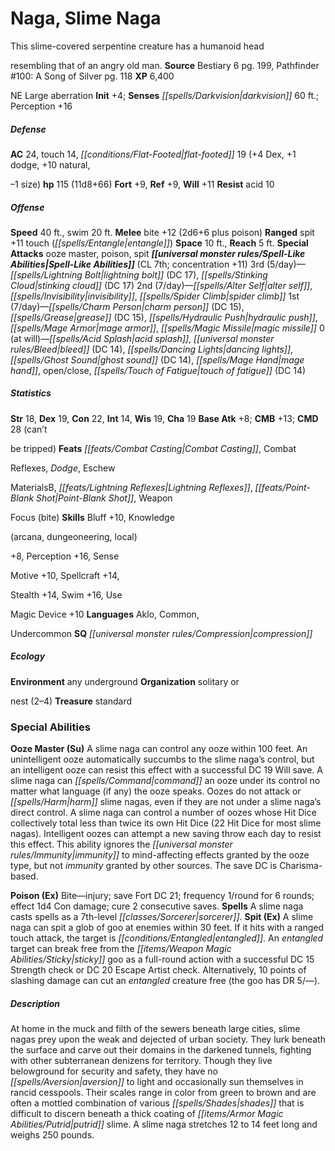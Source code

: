 ﻿---
cssclass: [monsters]

---

# Naga, Slime Naga
This slime-covered serpentine creature has a humanoid head

resembling that of an angry old man.
**Source** Bestiary 6 pg. 199, Pathfinder #100: A Song of Silver pg. 118
**XP** 6,400

NE Large aberration
**Init** +4; **Senses** _[[spells/Darkvision|darkvision]]_ 60 ft.; Perception +16

##### Defense

**AC** 24, touch 14, _[[conditions/Flat-Footed|flat-footed]]_ 19 (+4 Dex, +1 dodge, +10 natural,

–1 size)
**hp** 115 (11d8+66)
**Fort** +9, **Ref** +9, **Will** +11
**Resist** acid 10

##### Offense
**Speed** 40 ft., swim 20 ft.
**Melee** bite +12 (2d6+6 plus poison)
**Ranged** spit +11 touch (_[[spells/Entangle|entangle]]_)
**Space** 10 ft., **Reach** 5 ft.
**Special Attacks** ooze master, poison, spit
**_[[universal monster rules/Spell-Like Abilities|Spell-Like Abilities]]_** (CL 7th; concentration +11)
3rd (5/day)—_[[spells/Lightning Bolt|lightning bolt]]_ (DC 17), _[[spells/Stinking Cloud|stinking cloud]]_ (DC 17) 
2nd (7/day)—_[[spells/Alter Self|alter self]]_, _[[spells/Invisibility|invisibility]]_, _[[spells/Spider Climb|spider climb]]_ 
1st (7/day)—_[[spells/Charm Person|charm person]]_ (DC 15), _[[spells/Grease|grease]]_ (DC 15), _[[spells/Hydraulic Push|hydraulic push]]_, _[[spells/Mage Armor|mage armor]]_, _[[spells/Magic Missile|magic missile]]_ 
0 (at will)—_[[spells/Acid Splash|acid splash]]_, _[[universal monster rules/Bleed|bleed]]_ (DC 14), _[[spells/Dancing Lights|dancing lights]]_, _[[spells/Ghost Sound|ghost sound]]_ (DC 14), _[[spells/Mage Hand|mage hand]]_, open/close, _[[spells/Touch of Fatigue|touch of fatigue]]_ (DC 14)

##### Statistics
**Str** 18, **Dex** 19, **Con** 22, **Int** 14, **Wis** 19, **Cha** 19
**Base Atk** +8; **CMB** +13; **CMD** 28 (can’t

be tripped)
**Feats** _[[feats/Combat Casting|Combat Casting]]_, Combat

Reflexes, _Dodge_, Eschew

MaterialsB, _[[feats/Lightning Reflexes|Lightning Reflexes]]_, _[[feats/Point-Blank Shot|Point-Blank Shot]]_, Weapon

Focus (bite)
**Skills** Bluff +10, Knowledge

(arcana, dungeoneering, local)

+8, Perception +16, Sense

Motive +10, Spellcraft +14,

Stealth +14, Swim +16, Use

Magic Device +10
**Languages** Aklo, Common,

Undercommon
**SQ** _[[universal monster rules/Compression|compression]]_

##### Ecology

**Environment** any underground
**Organization** solitary or

nest (2–4)
**Treasure** standard

### Special Abilities

**Ooze Master (Su)** A slime naga can control any ooze within 100 feet. An unintelligent ooze automatically succumbs to the slime naga’s control, but an intelligent ooze can resist this effect with a successful DC 19 Will save. A slime naga can _[[spells/Command|command]]_ an ooze under its control no matter what language (if any) the ooze speaks. Oozes do not attack or _[[spells/Harm|harm]]_ slime nagas, even if they are not under a slime naga’s direct control. A slime naga can control a number of oozes whose Hit Dice collectively total less than twice its own Hit Dice (22 Hit Dice for most slime nagas). Intelligent oozes can attempt a new saving throw each day to resist this effect. This ability ignores the _[[universal monster rules/Immunity|immunity]]_ to mind-affecting effects granted by the ooze type, but not _immunity_ granted by other sources. The save DC is Charisma-based.

**Poison (Ex)** Bite—injury; save Fort DC 21; frequency 1/round for 6 rounds; effect 1d4 Con damage; cure 2 consecutive saves.
**Spells** A slime naga casts spells as a 7th-level _[[classes/Sorcerer|sorcerer]]_.
**Spit (Ex)** A slime naga can spit a glob of goo at enemies within 30 feet. If it hits with a ranged touch attack, the target is _[[conditions/Entangled|entangled]]_. An _entangled_ target can break free from the _[[items/Weapon Magic Abilities/Sticky|sticky]]_ goo as a full-round action with a successful DC 15 Strength check or DC 20 Escape Artist check. Alternatively, 10 points of slashing damage can cut an _entangled_ creature free (the goo has DR 5/—).

##### Description

At home in the muck and filth of the sewers beneath large cities, slime nagas prey upon the weak and dejected of urban society. They lurk beneath the surface and carve out their domains in the darkened tunnels, fighting with other subterranean denizens for territory. Though they live belowground for security and safety, they have no _[[spells/Aversion|aversion]]_ to light and occasionally sun themselves in rancid cesspools. Their scales range in color from green to brown and are often a mottled combination of various _[[spells/Shades|shades]]_ that is difficult to discern beneath a thick coating of _[[items/Armor Magic Abilities/Putrid|putrid]]_ slime. A slime naga stretches 12 to 14 feet long and weighs 250 pounds.